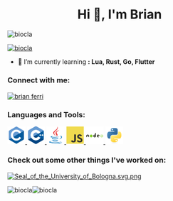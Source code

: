 <h1 align="center">Hi 👋, I'm Brian</h1>
<p align="left"> <img src="https://komarev.com/ghpvc/?username=biocla&label=Profile%20views&color=2aa0ea&style=flat-square" alt="biocla" /> </p>

<p align="left"> <a href="https://github.com/ryo-ma/github-profile-trophy"><img src="https://github-profile-trophy.vercel.app/?username=biocla" alt="biocla" /></a> </p>

- 🌱 I’m currently learning **: Lua, Rust, Go, Flutter**

<h3 align="left">Connect with me:</h3>
<p align="left">
<a href="https://linkedin.com/in/brian-ferri-59890a1b9" target="_blank"><img align="center" src="https://raw.githubusercontent.com/rahuldkjain/github-profile-readme-generator/master/src/images/icons/Social/linked-in-alt.svg" alt="brian ferri" height="30" width="40" /></a>
</p>

<h3 align="left">Languages and Tools:</h3>
<p align="left"> <a href="https://www.cprogramming.com/" target="_blank" rel="noreferrer"> <img src="https://raw.githubusercontent.com/devicons/devicon/master/icons/c/c-original.svg" alt="c" width="40" height="40"/> </a> <a href="https://www.w3schools.com/cpp/" target="_blank" rel="noreferrer"> <img src="https://raw.githubusercontent.com/devicons/devicon/master/icons/cplusplus/cplusplus-original.svg" alt="cplusplus" width="40" height="40"/> </a> <a href="https://www.java.com" target="_blank" rel="noreferrer"> <img src="https://raw.githubusercontent.com/devicons/devicon/master/icons/java/java-original.svg" alt="java" width="40" height="40"/> </a> <a href="https://developer.mozilla.org/en-US/docs/Web/JavaScript" target="_blank" rel="noreferrer"> <img src="https://raw.githubusercontent.com/devicons/devicon/master/icons/javascript/javascript-original.svg" alt="javascript" width="40" height="40"/> </a> <a href="https://nodejs.org" target="_blank" rel="noreferrer"> <img src="https://raw.githubusercontent.com/devicons/devicon/master/icons/nodejs/nodejs-original-wordmark.svg" alt="nodejs" width="40" height="40"/> </a> <a href="https://www.python.org" target="_blank" rel="noreferrer"> <img src="https://raw.githubusercontent.com/devicons/devicon/master/icons/python/python-original.svg" alt="python" width="40" height="40"/> </a>
</p>

<h3 align="left">Check out some other things I've worked on:</h3>
<p align="left">
<a title="CSUnibot" href="https://github.com/csunibo/csunibot" target="_blank">
<img align="center" src="https://github.com/csunibo/csunibot/blob/master/assets/Seal_of_the_University_of_Bologna.svg.png?raw=true" alt="Seal_of_the_University_of_Bologna.svg.png" alt="CSUnibot" width="50" height="50" /></a>
</p>

<p>
  <img align="left" src="https://github-readme-stats-git-masterrstaa-rickstaa.vercel.app/api/top-langs?username=biocla&show_icons=true&theme=tokyonight&locale=en&layout=compact" alt="biocla" /></p>
<p>&nbsp;
  <img align="left" src="https://github-readme-stats-git-masterrstaa-rickstaa.vercel.app/api?username=biocla&show_icons=true&theme=tokyonight&locale=en" alt="biocla" /></p>

<!--
**BioCla/BioCla** is a ✨ _special_ ✨ repository because its `README.md` (this file) appears on your GitHub profile.

Here are some ideas to get you started:

- 🔭 I’m currently working on ...
- 🌱 I’m currently learning ...
- 👯 I’m looking to collaborate on ...
- 🤔 I’m looking for hel!p with ...
- 💬 Ask me about ...
- 📫 How to reach me: ...
- 😄 Pronouns: ...
- ⚡ Fun fact: ...
-->
